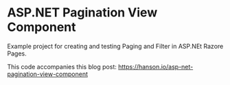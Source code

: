 # ASP.NET Pagination View Component

Example project for creating and testing Paging and Filter in ASP.NEt Razore Pages. 

This code accompanies this blog post: https://hanson.io/asp-net-pagination-view-component
